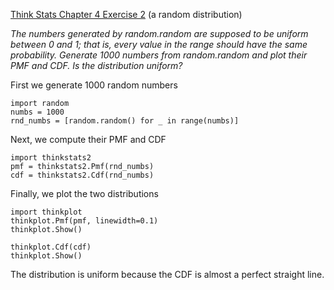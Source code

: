 [Think Stats Chapter 4 Exercise 2](http://greenteapress.com/thinkstats2/html/thinkstats2005.html#toc41) (a random distribution)

*The numbers generated by random.random are supposed to be uniform between 0 and 1; that is, every value in the range should have the same probability.
Generate 1000 numbers from random.random and plot their PMF and CDF. Is the distribution uniform?*

First we generate 1000 random numbers

```
import random
numbs = 1000
rnd_numbs = [random.random() for _ in range(numbs)]
```

Next, we compute their PMF and CDF

```
import thinkstats2
pmf = thinkstats2.Pmf(rnd_numbs)
cdf = thinkstats2.Cdf(rnd_numbs)
```

Finally, we plot the two distributions

```
import thinkplot
thinkplot.Pmf(pmf, linewidth=0.1)
thinkplot.Show()

thinkplot.Cdf(cdf)
thinkplot.Show()
```

The distribution is uniform because the CDF is almost a perfect straight line.
